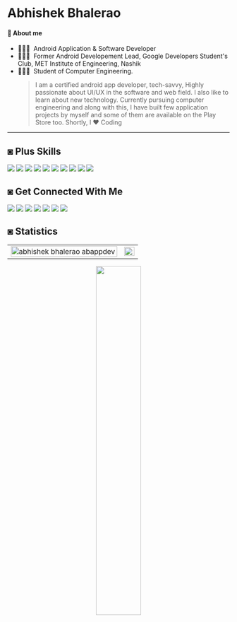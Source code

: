 # Abhishek Bhalerao

#### 📃 About me

- 👨🏻‍🔬 &nbsp;Android Application & Software Developer
- 👨🏻‍🔬 &nbsp;Former Android Developement Lead, Google Developers Student's Club, MET Institute of Engineering, Nashik
- 👨🏻‍💻 &nbsp;Student of Computer Engineering.
  > I am a certified android app developer, tech-savvy, Highly passionate about UI/UX in the software and web field. I also like to learn about new technology. Currently pursuing computer engineering and along with this, I have built few application projects by myself and some of them are available on the Play Store too. Shortly, I ❤️ Coding

<div>
   <hr>
   
   ## ◙ Plus Skills
   
   ![](https://img.shields.io/badge/-Java-DD2C00?style=for-the-badge&logo=Java&logoColor=white)
   ![](https://img.shields.io/badge/-Kotlin-311B92?style=for-the-badge&logo=Kotlin&logoColor=white)
   ![](https://img.shields.io/badge/-Android-3DDC84?style=for-the-badge&logo=Android&logoColor=white)
   ![](https://img.shields.io/badge/-Android%20Studio-3DDC84?style=for-the-badge&logo=Android%20Studio&logoColor=white)
   ![](https://img.shields.io/badge/-VSCode-24A4EB?style=for-the-badge&logo=Visual%20Studio%20Code&logoColor=fff)
   ![](https://img.shields.io/badge/-Intellij%20IDEA%20Community-000000?style=for-the-badge&logo=Intellij%20IDEA&logoColor=white)
   ![](https://img.shields.io/badge/-Git-F05032?style=for-the-badge&logo=Git&logoColor=white)
   ![](https://img.shields.io/badge/-Postman-FF6C37?style=for-the-badge&logo=Postman&logoColor=white)
   ![](https://img.shields.io/badge/-MySQL-4479A1?style=for-the-badge&logo=Mysql&logoColor=white)
   ![](https://img.shields.io/badge/-Firebase-FFA000?style=for-the-badge&logo=Firebase&logoColor=white)
   
   ## ◙ Get Connected With Me
   
   [![](https://img.shields.io/badge/-@ABAppDev-181717?style=flat-rounded&logo=Github&logoColor=white)](https://github.com/abappdev)
   [![](https://img.shields.io/badge/-@ABAppDev-0A66C2?style=flat-rounded&logo=Linkedin&logoColor=white)](https://linkedin.com/in/abappdev)
   [![](https://img.shields.io/badge/-@ABAppDev-0A66C2?style=flat-rounded&logo=Twitter&logoColor=white)](https://twitter.com/abappdev)
   [![](https://img.shields.io/badge/-@Abhishek%20Bhalerao-FFFFFF?style=flat-rounded&logo=GMail&logoColor=white)](mailto:abhishekbhalerao.appdev@gmail.com)
   [![](https://img.shields.io/badge/-@AB%20AppDev-F58025?style=flat-rounded&logo=Stack%20Overflow&logoColor=white)](https://stackoverflow.com/users/13472383/ab-appdev)
   [![](https://img.shields.io/badge/-@AB%20AppDev%20TM-5851DB?style=flat-rounded&logo=Instagram&logoColor=white)](https://www.instagram.com/abappdev/)
   [![](https://img.shields.io/badge/-@Abhishek%20Bhalerao-E1306C?style=flat-rounded&logo=Instagram&logoColor=white)](https://www.instagram.com/me.abhishekbhalerao/)
   
   
   ## ◙ Statistics
   
<table>
  <tr>
    <td>
    <img align="left" src="https://github-readme-stats.vercel.app/api?username=ABAppDev&show_icons=true&hide_border=false&icon_color=2962FF&title_color=2962FF"  alt="abhishek bhalerao abappdev" style='width:100%;'>
    </td>
    <td>
  <img align="right" src="https://github-readme-streak-stats.herokuapp.com/?user=abappdev&theme=light" style='width:100%;'>
    </td>
  </tr>
</table>

<div align="center">
<p> <img align="center" src="https://github-readme-stats.vercel.app/api/top-langs/?username=ABAppDev&layout=compact"  style='width: 45%;'></p>
  </div>
  
   </div>
